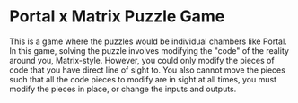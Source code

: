 # Portal x Matrix Puzzle Game
This is a game where the puzzles would be individual chambers like Portal. In this game, solving the puzzle involves modifying the "code" of the reality around you, Matrix-style. However, you could only modify the pieces of code that you have direct line of sight to. You also cannot move the pieces such that all the code pieces to modify are in sight at all times, you must modify the pieces in place, or change the inputs and outputs.